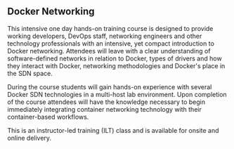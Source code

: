 ## Docker Networking

This intensive one day hands-on training course is designed to provide working developers, DevOps staff, networking engineers and other technology professionals with an intensive, yet compact introduction to Docker networking. Attendees will leave with a clear understanding of software-defined networks in relation to Docker, types of drivers and how they interact with Docker, networking methodologies and Docker's place in the SDN space. 

During the course students will gain hands-on experience with several Docker SDN technologies in a multi-host lab environment. Upon completion of the course attendees will have the knowledge necessary to begin immediately integrating container networking technology with their container-based workflows.

This is an instructor-led training (ILT) class and is available for onsite and online delivery.
